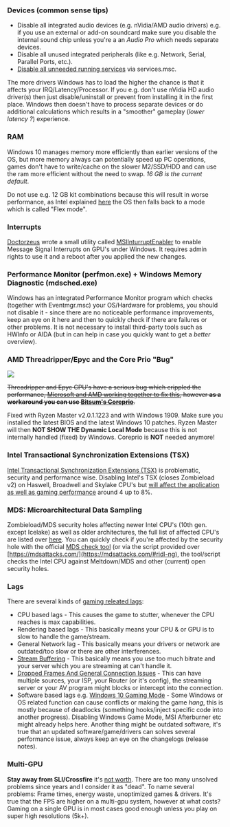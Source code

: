 ### Devices (common sense tips)

* Disable all integrated audio devices (e.g. nVidia/AMD audio drivers) e.g. if you use an external or add-on soundcard make sure you disable the internal sound chip unless you're a an _Audio Pro_ which needs separate devices.
* Disable all unused integrated peripherals (like e.g. Network, Serial, Parallel Ports, etc.).
* [Disable all unneeded running services](http://www.blackviper.com/service-configurations/black-vipers-windows-10-service-configurations/) via services.msc.

The more drivers Windows has to load the higher the chance is that it affects your IRQ/Latency/Processor. If you e.g. don't use nVidia HD audio driver(s) then just disable/uninstall or prevent from installing it in the first place. Windows then doesn't have to process separate devices or do additional calculations which results in a "smoother" gameplay (_lower latency ?_) experience.


### RAM

Windows 10 manages memory more efficiently than earlier versions of the OS, but more memory always can potentially speed up PC operations, games don't have to write/cache on the slower M2/SSD/HDD and can use the ram more efficient without the need to swap. _16 GB is the current default_.

Do not use e.g. 12 GB kit combinations because this will result in worse performance, as Intel explained [here](https://www.intel.com/content/www/us/en/support/articles/000005657/boards-and-kits.html#flex) the OS then falls back to a mode which is called "Flex mode".


### Interrupts

[Doctorzeus](https://forums.guru3d.com/members/doctorzeus.275790/) wrote a small utility called [MSIInturruptEnabler](https://github.com/TechtonicSoftware/MSIInturruptEnabler) to enable Message Signal Interrupts on GPU's under Windows. It requires admin rights to use it and a reboot after you applied the new changes.


### Performance Monitor (perfmon.exe) + Windows Memory Diagnostic (mdsched.exe)

Windows has an integrated Performance Monitor program which checks (together with Eventmgr.msc) your OS/Hardware for problems, you should not disable it - since there are no noticeable performance improvements, keep an eye on it here and then to quickly check if there are failures or other problems. It is not necessary to install third-party tools such as HWInfo or AIDA (but in can help in case you quickly want to get a _better_ overview).


### AMD Threadripper/Epyc and the Core Prio "Bug"

![](https://i.imgur.com/S04e1bp.png=250x250)

~~Threadripper and Epyc CPU's have a serious bug which crippled the performance, [Microsoft and AMD working together to fix this](https://community.amd.com/community/gaming/blog/2018/10/05/previewing-dynamic-local-mode-for-the-amd-ryzen-threadripper-wx-series-processors), however **as a workaround you can use [Bitsum's Coreprio](https://bitsum.com/portfolio/coreprio/)**.~~

Fixed with Ryzen Master v2.0.1.1223 and with Windows 1909. Make sure you installed the latest BIOS and the latest Windows 10 patches. Ryzen Master will then **NOT SHOW THE Dynamic Local Mode** because this is not internally handled (fixed) by Windows. Coreprio is **NOT** needed anymore!


### Intel Transactional Synchronization Extensions (TSX)

[Intel Transactional Synchronization Extensions (TSX)](https://github.com/CHEF-KOCH/regtweaks/commit/6aef64ec092a3ab1704fdaf6c5b343aa44d2f1cf) is problematic, security and performance wise. Disabling Intel's TSX (closes Zombieload v2) on Haswell, Broadwell and Skylake CPU's but [will affect the application as well as gaming performance](https://www.phoronix.com/scan.php?page=article&item=intel-jcc-gaming&num=2) around 4 up to 8%.


### MDS: Microarchitectural Data Sampling

Zombieload/MDS security holes affecting newer Intel CPU's (10th gen. except Icelake) as well as older architectures, the full list of affected CPU's are listed over [here](https://www.intel.com/content/www/us/en/security-center/advisory/intel-sa-00270.html). You can quickly check if you're affected by the security hole with the official [MDS check tool](https://mdsattacks.com/files/mdstool-win-20190519.zip) (or via the script provided over [https://mdsattacks.com/](https://mdsattacks.com/#ridl-ng), the tool/script checks the Intel CPU against Meltdown/MDS and other (current) open security holes.


### Lags
There are several kinds of [gaming releated lags](https://en.wikipedia.org/wiki/Input_lag):
- CPU based lags - This causes the game to stutter, whenever the CPU reaches is max capabilities.
- Rendering based lags - This basically means your CPU & or GPU is to slow to handle the game/stream.
- General Network lag - This basically means your drivers or network are outdated/too slow or there are other interferences.
- [Stream Buffering](https://obsproject.com/wiki/Stream-Buffering-Issues) - This basically means you use too much bitrate and your server which you are streaming at can't handle it.
- [Dropped Frames And General Connection Issues](https://obsproject.com/wiki/Dropped-Frames-and-General-Connection-Issues) - This can have multiple sources, your ISP, your Router (or it's config), the streaming server or your AV program might blocks or intercept into the connection.
- Software based lags e.g. [Windows 10 Gaming Mode](https://obsproject.com/wiki/How-to-disable-Windows-10-Gaming-Features) - Some Windows or OS related function can cause conflicts or making the game _hang_, this is mostly because of deadlocks (something hooks/inject specific code into another progress). Disabling Windows Game Mode, MSI Afterburner etc might already helps here. Another thing might be outdated software, it's true that an updated software/game/drivers can solves several performance issue, always keep an eye on the changelogs (release notes).

### Multi-GPU

**Stay away from SLI/Crossfire** it's [not worth](https://www.computerbase.de/2019-03/titan-rtx-sli-test/). There are too many unsolved problems since years and I consider it as "dead". To name several problems: Frame times, energy waste, unoptimized games & drivers. It's true that the FPS are higher on a multi-gpu system, however at what costs? Gaming on a single GPU is in most cases good enough unless you play on super high resolutions (5k+).
